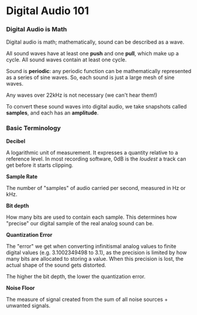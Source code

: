 # Digital Audio 101

### Digital Audio is Math

Digital audio is math; mathematically, sound can be described as a wave.

All sound waves have at least one **push** and one **pull**, which make up a cycle. All sound waves contain at least one cycle.

Sound is **periodic**: any periodic function can be mathematically represented as a series of sine waves. So, each sound is just a large mesh of sine waves.

Any waves over 22kHz is not necessary (we can't hear them!)

To convert these sound waves into digital audio, we take snapshots called **samples**, and each has an **amplitude**.

### Basic Terminology

**Decibel**

A logarithmic unit of measurement. It expresses a quantity relative to a reference level. In most recording software, 0dB is the _loudest_ a track can get before it starts clipping.

**Sample Rate**

The number of "samples" of audio carried per second, measured in Hz or kHz.

**Bit depth**

How many bits are used to contain each sample. This determines how "precise" our digital sample of the real analog sound can be.

**Quantization Error**

The "error" we get when converting infinitismal analog values to finite digital values (e.g. 3.1002349498 to 3.1), as the precision is limited by how many bits are allocated to storing a value. When this precision is lost, the actual shape of the sound gets distorted.

The higher the bit depth, the lower the quantization error.

**Noise Floor**

The measure of signal created from the sum of all noise sources + unwanted signals.